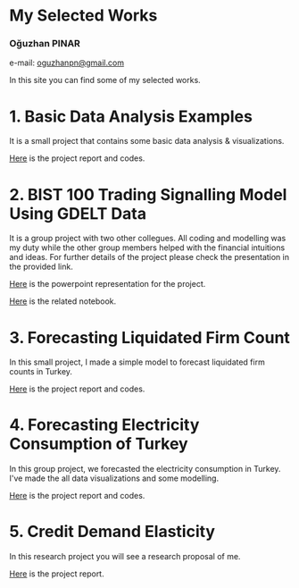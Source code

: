 # My Selected Works
### Oğuzhan PINAR
e-mail: oguzhanpn@gmail.com

In this site you can find some of my selected works.


# 1. Basic Data Analysis Examples
It is a small project that contains some basic data analysis & visualizations.

[Here](Basic_data_analysis.html) is the project report and codes.

# 2. BIST 100 Trading Signalling Model Using GDELT Data
It is a group project with two other collegues. All coding and modelling was my duty while the other group members helped with the financial intuitions and ideas. For further details of the project please check the presentation in the provided link.

[Here](bist_100_signalling.pdf) is the powerpoint representation for the project.

[Here](bist_100_signalling.ipynb) is the related notebook.


# 3. Forecasting Liquidated Firm Count 
In this small project, I made a simple model to forecast liquidated firm counts in Turkey.

[Here](Liq_firm.html) is the project report and codes.

# 4. Forecasting Electricity Consumption of Turkey 
In this group project, we forecasted the electricity consumption in Turkey. I've made the all data visualizations and some modelling. 

[Here](Forecasting_electricity_consumption.html) is the project report and codes.


# 5. Credit Demand Elasticity 
In this research project you will see a research proposal of me.

[Here](credit_demand_elasticity_research_proposal.pdf) is the project report.



